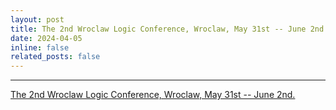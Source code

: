```yaml
---
layout: post
title: The 2nd Wroclaw Logic Conference, Wroclaw, May 31st -- June 2nd.
date: 2024-04-05
inline: false
related_posts: false
---
```


***

<a href="https://prac.im.pwr.edu.pl/~twowlc/">The 2nd Wroclaw Logic Conference, Wroclaw, May 31st -- June 2nd.</a> 



